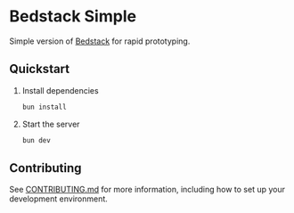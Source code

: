 # Bedstack Simple

Simple version of [Bedstack](https://github.com/agnyz/bedstack) for rapid prototyping.

## Quickstart

1. Install dependencies

    ```bash
    bun install
    ```

2. Start the server

    ```bash
    bun dev
    ```

## Contributing

See [CONTRIBUTING.md](./CONTRIBUTING.md) for more information, including how to set up your development environment.